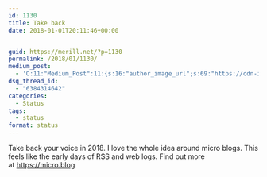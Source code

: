 ```yaml
---
id: 1130
title: Take back
date: 2018-01-01T20:11:46+00:00


guid: https://merill.net/?p=1130
permalink: /2018/01/1130/
medium_post:
  - 'O:11:"Medium_Post":11:{s:16:"author_image_url";s:69:"https://cdn-images-1.medium.com/fit/c/200/200/0*nOSMyIhdQJ9325FH.jpeg";s:10:"author_url";s:26:"https://medium.com/@merill";s:11:"byline_name";N;s:12:"byline_email";N;s:10:"cross_link";s:2:"no";s:2:"id";s:12:"55246c097d70";s:21:"follower_notification";s:3:"yes";s:7:"license";s:19:"all-rights-reserved";s:14:"publication_id";s:12:"99858869fb3c";s:6:"status";s:6:"public";s:3:"url";s:68:"https://medium.com/@merill/take-back-your-voice-in-2018-55246c097d70";}'
dsq_thread_id:
  - "6384314642"
categories:
  - Status
tags:
  - status
format: status
---
```

Take back your voice in 2018. I love the whole idea around micro blogs. This feels like the early days of RSS and web logs. Find out more at https://micro.blog